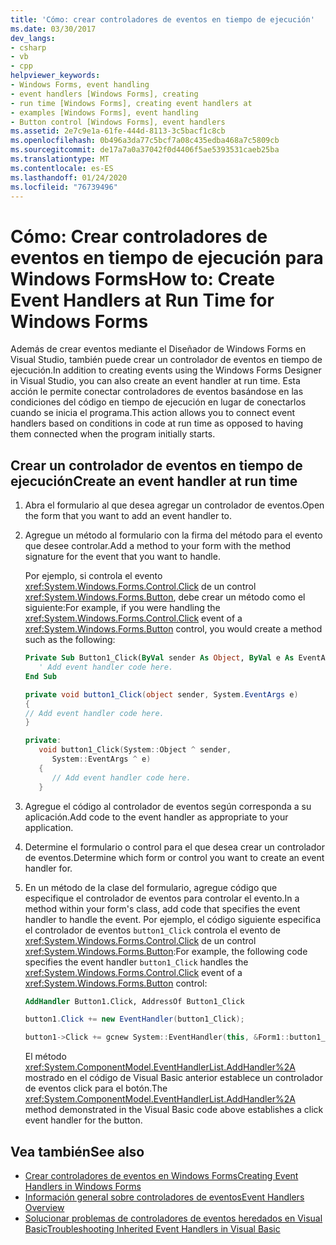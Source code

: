 ```yaml
---
title: 'Cómo: crear controladores de eventos en tiempo de ejecución'
ms.date: 03/30/2017
dev_langs:
- csharp
- vb
- cpp
helpviewer_keywords:
- Windows Forms, event handling
- event handlers [Windows Forms], creating
- run time [Windows Forms], creating event handlers at
- examples [Windows Forms], event handling
- Button control [Windows Forms], event handlers
ms.assetid: 2e7c9e1a-61fe-444d-8113-3c5bacf1c8cb
ms.openlocfilehash: 0b496a3da77c5bcf7a08c435edba468a7c5809cb
ms.sourcegitcommit: de17a7a0a37042f0d4406f5ae5393531caeb25ba
ms.translationtype: MT
ms.contentlocale: es-ES
ms.lasthandoff: 01/24/2020
ms.locfileid: "76739496"
---
```

# <a name="how-to-create-event-handlers-at-run-time-for-windows-forms"></a><span data-ttu-id="0913b-102">Cómo: Crear controladores de eventos en tiempo de ejecución para Windows Forms</span><span class="sxs-lookup"><span data-stu-id="0913b-102">How to: Create Event Handlers at Run Time for Windows Forms</span></span>

<span data-ttu-id="0913b-103">Además de crear eventos mediante el Diseñador de Windows Forms en Visual Studio, también puede crear un controlador de eventos en tiempo de ejecución.</span><span class="sxs-lookup"><span data-stu-id="0913b-103">In addition to creating events using the Windows Forms Designer in Visual Studio, you can also create an event handler at run time.</span></span> <span data-ttu-id="0913b-104">Esta acción le permite conectar controladores de eventos basándose en las condiciones del código en tiempo de ejecución en lugar de conectarlos cuando se inicia el programa.</span><span class="sxs-lookup"><span data-stu-id="0913b-104">This action allows you to connect event handlers based on conditions in code at run time as opposed to having them connected when the program initially starts.</span></span>

## <a name="create-an-event-handler-at-run-time"></a><span data-ttu-id="0913b-105">Crear un controlador de eventos en tiempo de ejecución</span><span class="sxs-lookup"><span data-stu-id="0913b-105">Create an event handler at run time</span></span>

1. <span data-ttu-id="0913b-106">Abra el formulario al que desea agregar un controlador de eventos.</span><span class="sxs-lookup"><span data-stu-id="0913b-106">Open the form that you want to add an event handler to.</span></span>

2. <span data-ttu-id="0913b-107">Agregue un método al formulario con la firma del método para el evento que desee controlar.</span><span class="sxs-lookup"><span data-stu-id="0913b-107">Add a method to your form with the method signature for the event that you want to handle.</span></span>

     <span data-ttu-id="0913b-108">Por ejemplo, si controla el evento <xref:System.Windows.Forms.Control.Click> de un control <xref:System.Windows.Forms.Button>, debe crear un método como el siguiente:</span><span class="sxs-lookup"><span data-stu-id="0913b-108">For example, if you were handling the <xref:System.Windows.Forms.Control.Click> event of a <xref:System.Windows.Forms.Button> control, you would create a method such as the following:</span></span>

    ```vb
    Private Sub Button1_Click(ByVal sender As Object, ByVal e As EventArgs)
       ' Add event handler code here.
    End Sub
    ```

    ```csharp
    private void button1_Click(object sender, System.EventArgs e)
    {
    // Add event handler code here.
    }
    ```

    ```cpp
    private:
       void button1_Click(System::Object ^ sender,
          System::EventArgs ^ e)
       {
          // Add event handler code here.
       }
    ```

3. <span data-ttu-id="0913b-109">Agregue el código al controlador de eventos según corresponda a su aplicación.</span><span class="sxs-lookup"><span data-stu-id="0913b-109">Add code to the event handler as appropriate to your application.</span></span>

4. <span data-ttu-id="0913b-110">Determine el formulario o control para el que desea crear un controlador de eventos.</span><span class="sxs-lookup"><span data-stu-id="0913b-110">Determine which form or control you want to create an event handler for.</span></span>

5. <span data-ttu-id="0913b-111">En un método de la clase del formulario, agregue código que especifique el controlador de eventos para controlar el evento.</span><span class="sxs-lookup"><span data-stu-id="0913b-111">In a method within your form's class, add code that specifies the event handler to handle the event.</span></span> <span data-ttu-id="0913b-112">Por ejemplo, el código siguiente especifica el controlador de eventos `button1_Click` controla el evento de <xref:System.Windows.Forms.Control.Click> de un control <xref:System.Windows.Forms.Button>:</span><span class="sxs-lookup"><span data-stu-id="0913b-112">For example, the following code specifies the event handler `button1_Click` handles the <xref:System.Windows.Forms.Control.Click> event of a <xref:System.Windows.Forms.Button> control:</span></span>

    ```vb
    AddHandler Button1.Click, AddressOf Button1_Click
    ```

    ```csharp
    button1.Click += new EventHandler(button1_Click);
    ```

    ```cpp
    button1->Click += gcnew System::EventHandler(this, &Form1::button1_Click);
    ```

     <span data-ttu-id="0913b-113">El método <xref:System.ComponentModel.EventHandlerList.AddHandler%2A> mostrado en el código de Visual Basic anterior establece un controlador de eventos click para el botón.</span><span class="sxs-lookup"><span data-stu-id="0913b-113">The <xref:System.ComponentModel.EventHandlerList.AddHandler%2A> method demonstrated in the Visual Basic code above establishes a click event handler for the button.</span></span>

## <a name="see-also"></a><span data-ttu-id="0913b-114">Vea también</span><span class="sxs-lookup"><span data-stu-id="0913b-114">See also</span></span>

- [<span data-ttu-id="0913b-115">Crear controladores de eventos en Windows Forms</span><span class="sxs-lookup"><span data-stu-id="0913b-115">Creating Event Handlers in Windows Forms</span></span>](creating-event-handlers-in-windows-forms.md)
- [<span data-ttu-id="0913b-116">Información general sobre controladores de eventos</span><span class="sxs-lookup"><span data-stu-id="0913b-116">Event Handlers Overview</span></span>](event-handlers-overview-windows-forms.md)
- [<span data-ttu-id="0913b-117">Solucionar problemas de controladores de eventos heredados en Visual Basic</span><span class="sxs-lookup"><span data-stu-id="0913b-117">Troubleshooting Inherited Event Handlers in Visual Basic</span></span>](../../visual-basic/programming-guide/language-features/events/troubleshooting-inherited-event-handlers.md)
